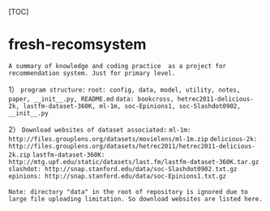 [TOC]

# fresh-recomsystem

`A summary of knowledge and coding practice  as a project for recommendation system. Just for primary level.`



1） `program structure:`
	`root: config, data, model, utility, notes, paper, __init__.py, README.md`
        `data: bookcross, hetrec2011-delicious-2k, lastfm-dataset-360K, ml-1m, soc-Epinions1, soc-Slashdot0902, __init__.py`



2） `Download websites of dataset associated:`
	`ml-1m: http://files.grouplens.org/datasets/movielens/ml-1m.zip`
	`delicious-2k: http://files.grouplens.org/datasets/hetrec2011/hetrec2011-delicious-2k.zip`
	`lastfm-dataset-360K: http://mtg.upf.edu/static/datasets/last.fm/lastfm-dataset-360K.tar.gz`
	`slashdot: http://snap.stanford.edu/data/soc-Slashdot0902.txt.gz`
	`epinions: http://snap.stanford.edu/data/soc-Epinions1.txt.gz`

​	`Note: directory "data" in the root of repository is ignored due to large file uploading limitation. So download websites are listed here.`